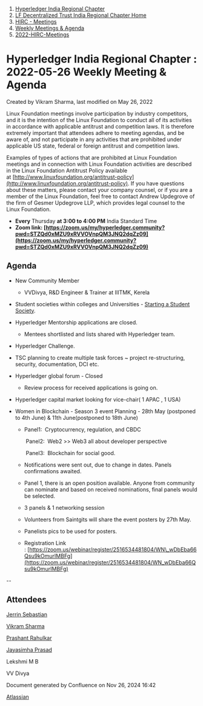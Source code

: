 1. [Hyperledger India Regional Chapter](index.html)
2. [LF Decentralized Trust India Regional Chapter Home](LF-Decentralized-Trust-India-Regional-Chapter-Home_19169282.html)
3. [HIRC - Meetings](HIRC---Meetings_19169350.html)
4. [Weekly Meetings &amp; Agenda](19169352.html)
5. [2022-HIRC-Meetings](2022-HIRC-Meetings_19170168.html)

# Hyperledger India Regional Chapter : 2022-05-26 Weekly Meeting &amp; Agenda

Created by Vikram Sharma, last modified on May 26, 2022

Linux Foundation meetings involve participation by industry competitors, and it is the intention of the Linux Foundation to conduct all of its activities in accordance with applicable antitrust and competition laws. It is therefore extremely important that attendees adhere to meeting agendas, and be aware of, and not participate in any activities that are prohibited under applicable US state, federal or foreign antitrust and competition laws.

Examples of types of actions that are prohibited at Linux Foundation meetings and in connection with Linux Foundation activities are described in the Linux Foundation Antitrust Policy available at [http://www.linuxfoundation.org/antitrust-policy](http://www.linuxfoundation.org/antitrust-policy). If you have questions about these matters, please contact your company counsel, or if you are a member of the Linux Foundation, feel free to contact Andrew Updegrove of the firm of Gesmer Updegrove LLP, which provides legal counsel to the Linux Foundation.

- **Every** Thursday **at 3:00 to 4:00 PM** India Standard Time
- **Zoom link: [https://zoom.us/my/hyperledger.community?pwd=STZQd0xMZU9xRVVOVnpQM3JNQ2dqZz09](https://zoom.us/my/hyperledger.community?pwd=STZQd0xMZU9xRVVOVnpQM3JNQ2dqZz09)**

## Agenda

- New Community Member
  
  - VVDivya, R&amp;D Engineer &amp; Trainer at IIITMK, Kerela
- Student societies within colleges and Universities - [Starting a Student Society](https://lf-hyperledger.atlassian.net/wiki/display/HIRC/Starting+a+Student+Society).

<!--THE END-->

- Hyperledger Mentorship applications are closed. 
  
  - Mentees shortlisted and lists shared with Hyperledger team.
- Hyperledger Challenge.
- TSC planning to create multiple task forces ~ project re-structuring, security, documentation, DCI etc.
- Hyperledger global forum - Closed
  
  - Review process for received applications is going on.
- Hyperledger capital market looking for vice-chair( 1 APAC , 1 USA)

<!--THE END-->

- Women in Blockchain - Season 3 event Planning - 28th May (postponed to 4th June) &amp; 11th June(postponed to 18th June)
  
  - Panel1:  Cryptocurrency, regulation, and CBDC
    
     Panel2:  Web2 &gt;&gt; Web3 all about developer perspective
    
     Panel3:  Blockchain for social good.
    
  - Notifications were sent out, due to change in dates. Panels confirmations awaited.
  - Panel 1, there is an open position available. Anyone from community can nominate and based on received nominations, final panels would be selected.
  - 3 panels &amp; 1 networking session
  - Volunteers from Saintgits will share the event posters by 27th May.
  - Panelists pics to be used for posters.
  - Registration Link : [https://zoom.us/webinar/register/2516534481804/WN\_wDbEba66Qsu9kOmurIMBFg](https://zoom.us/webinar/register/2516534481804/WN_wDbEba66Qsu9kOmurIMBFg)

--

## Attendees

[Jerrin Sebastian](https://lf-hyperledger.atlassian.net/wiki/people/612dcd9cf0bf520069349310?ref=confluence)

[Vikram Sharma](https://lf-hyperledger.atlassian.net/wiki/people/712020:af0c3f29-e190-4dc2-9098-9266b1dc0dab?ref=confluence)

[Prashant Rahulkar](https://lf-hyperledger.atlassian.net/wiki/people/6331afed14c6b4b2210d22f1?ref=confluence)

[Jayasimha Prasad](https://lf-hyperledger.atlassian.net/wiki/people/5ca405cce623ae19ec54e4e3?ref=confluence)

Lekshmi M B

VV Divya

Document generated by Confluence on Nov 26, 2024 16:42

[Atlassian](http://www.atlassian.com/)
